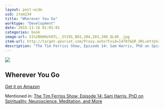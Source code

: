 ```yaml
---
layout: post-wide
uid: item234
title: "Wherever You Go"
worktype: "Development"
date: 2015-11-16 01:01:01
categories: book
image-url: 51%2BH0HzhOTL._SY291_BO1,204,203,200_QL40_.jpg
item-url: http://target.georiot.com/Proxy.ashx?tsid=14707&GR_URL=http%3A%2F%2Fwww.amazon.com%2FWherever-You-Go-There-Are%2Fdp%2F1401307787%2F
description: "The Tim Ferriss Show, Episode 14: Sam Harris, PhD on Spirituality, Neuroscience, Meditation, and More"
---
```

<a href="http://target.georiot.com/Proxy.ashx?tsid=14707&GR_URL=http%3A%2F%2Fwww.amazon.com%2FWherever-You-Go-There-Are%2Fdp%2F1401307787%2F" target="blank"><img src="../../../../img/thumbs/51%2BH0HzhOTL._SY291_BO1,204,203,200_QL40_.jpg" class="prod-img"></a>
<h2>Wherever You Go</h2>
<p><a href="http://target.georiot.com/Proxy.ashx?tsid=14707&GR_URL=http%3A%2F%2Fwww.amazon.com%2FWherever-You-Go-There-Are%2Fdp%2F1401307787%2F" target="blank">Get it on Amazon</a><p>
<p>Mentioned in: <a href="http://fourhourworkweek.com/2014/06/18/sam-harris/" target="blank">The Tim Ferriss Show, Episode 14: Sam Harris, PhD on Spirituality, Neuroscience, Meditation, and More</a></p>
